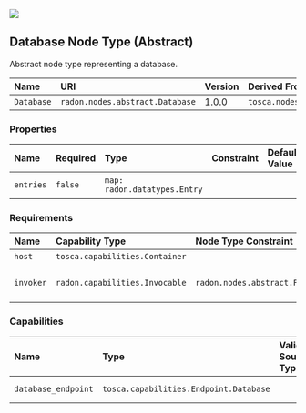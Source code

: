 ![](https://img.shields.io/badge/Status:-RELEASED-green)

## Database Node Type (Abstract)

Abstract node type representing a database.

| Name | URI | Version | Derived From |
|:---- |:--- |:------- |:------------ |
| `Database` | `radon.nodes.abstract.Database` | 1.0.0 | `tosca.nodes.Database` |

### Properties

| Name | Required | Type | Constraint | Default Value | Description |
|:---- |:-------- |:---- |:---------- |:------------- |:----------- |
| `entries` | `false` | `map: radon.datatypes.Entry` |   |   | Map of entries |

### Requirements

| Name | Capability Type | Node Type Constraint | Relationship Type | Occurrences |
|:---- |:--------------- |:-------------------- |:----------------- |:------------|
| `host` | `tosca.capabilities.Container` |   | `tosca.relationships.HostedOn` | [1, 1] |
| `invoker` | `radon.capabilities.Invocable` | `radon.nodes.abstract.Function` | `radon.relationships.Triggers` | [ 0, UNBOUNDED ] |

### Capabilities

| Name | Type | Valid Source Types | Occurrences |
|:---- |:---- |:------------------ |:----------- |
| `database_endpoint` | `tosca.capabilities.Endpoint.Database` |   | [0, UNBOUNDED] |
